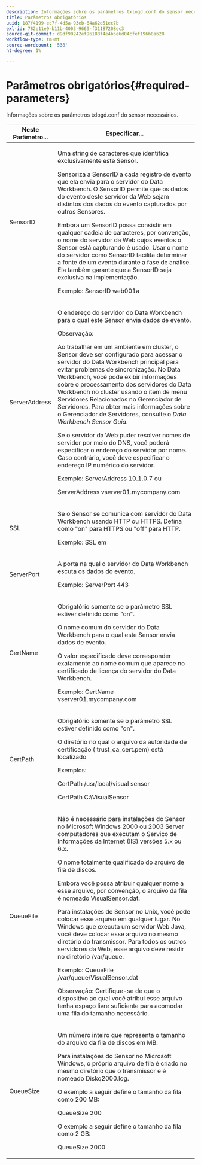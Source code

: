 ```yaml
---
description: Informações sobre os parâmetros txlogd.conf do sensor necessários.
title: Parâmetros obrigatórios
uuid: 187f4199-ec7f-4d5a-93eb-64a62d51ec7b
exl-id: 782e11e9-b11b-4003-9669-f31187208ec3
source-git-commit: d9df90242ef96188f4e4b5e6d04cfef196b0a628
workflow-type: tm+mt
source-wordcount: '538'
ht-degree: 1%

---
```


# Parâmetros obrigatórios{#required-parameters}

Informações sobre os parâmetros txlogd.conf do sensor necessários.

<table id="table_69CFE10A3707403F9793137B128E706A"> 
 <thead> 
  <tr> 
   <th colname="col1" class="entry"> Neste Parâmetro... </th> 
   <th colname="col2" class="entry"> Especificar... </th> 
  </tr> 
 </thead>
 <tbody> 
  <tr> 
   <td colname="col1"> SensorID </td> 
   <td colname="col2"> <p>Uma string de caracteres que identifica exclusivamente este <span class="wintitle"> Sensor</span>. </p> <p> <span class="wintitle"> </span> Sensoriza a SensorID a cada registro de evento que ela envia para o servidor do  <span class="keyword"> Data Workbench</span>. O SensorID permite que os dados do evento deste servidor da Web sejam distintos dos dados do evento capturados por outros <span class="wintitle"> Sensores</span>. </p> <p>Embora um SensorID possa consistir em qualquer cadeia de caracteres, por convenção, o nome do servidor da Web cujos eventos o <span class="wintitle"> Sensor</span> está capturando é usado. Usar o nome do servidor como SensorID facilita determinar a fonte de um evento durante a fase de análise. Ela também garante que a SensorID seja exclusiva na implementação. </p> <p>Exemplo: <span class="filepath"> SensorID web001a</span> </p> </td> 
  </tr> 
  <tr> 
   <td colname="col1"> ServerAddress </td> 
   <td colname="col2"> <p>O endereço do <span class="keyword"> servidor do Data Workbench</span> para o qual este <span class="wintitle"> Sensor</span> envia dados de evento. </p> <p>Observação:  <p>Ao trabalhar em um ambiente em cluster, o <span class="wintitle"> Sensor</span> deve ser configurado para acessar o <span class="keyword"> servidor do Data Workbench principal</span> para evitar problemas de sincronização. No Data Workbench, você pode exibir informações sobre o processamento <span class="keyword"> dos servidores do Data Workbench</span> no cluster usando o item de menu Servidores Relacionados no <span class="wintitle"> Gerenciador de Servidores</span>. Para obter mais informações sobre o <span class="wintitle"> Gerenciador de Servidores</span>, consulte o <i><span class="keyword"> Data Workbench</span><span class="wintitle"> Sensor</span> Guia</i>. </p> <p>Se o servidor da Web puder resolver nomes de servidor por meio do DNS, você poderá especificar o endereço do servidor por nome. Caso contrário, você deve especificar o endereço IP numérico do servidor. </p> <p>Exemplo: <span class="filepath"> ServerAddress 10.1.0.7</span> ou </p> <p> <span class="filepath"> ServerAddress vserver01.mycompany.com</span> </p> </p> </td> 
  </tr> 
  <tr> 
   <td colname="col1"> SSL </td> 
   <td colname="col2"> <p>Se o <span class="wintitle"> Sensor</span> se comunica com <span class="keyword"> servidor do Data Workbench</span> usando HTTP ou HTTPS. Defina como "on" para HTTPS ou "off" para HTTP. </p> <p>Exemplo: <span class="filepath"> SSL em</span> </p> </td> 
  </tr> 
  <tr> 
   <td colname="col1"> ServerPort </td> 
   <td colname="col2"> <p>A porta na qual o <span class="keyword"> servidor do Data Workbench</span> escuta os dados do evento. </p> <p>Exemplo: <span class="filepath"> ServerPort 443</span> </p> </td> 
  </tr> 
  <tr> 
   <td colname="col1"> CertName </td> 
   <td colname="col2"> <p>Obrigatório somente se o parâmetro SSL estiver definido como "on". </p> <p>O nome comum do <span class="keyword"> servidor do Data Workbench</span> para o qual este <span class="wintitle"> Sensor</span> envia dados de evento. </p> <p>O valor especificado deve corresponder exatamente ao nome comum que aparece no certificado de licença <span class="keyword"> do servidor do Data Workbench</span>. </p> <p>Exemplo: <span class="filepath"> CertName vserver01.mycompany.com</span> </p> </td> 
  </tr> 
  <tr> 
   <td colname="col1"> CertPath </td> 
   <td colname="col2"> <p>Obrigatório somente se o parâmetro SSL estiver definido como "on". </p> <p>O diretório no qual o arquivo da autoridade de certificação (<span class="filepath"> trust_ca_cert.pem</span>) está localizado </p> <p>Exemplos: </p> <p> <span class="filepath"> CertPath /usr/local/visual sensor</span> </p> <p> <span class="filepath"> CertPath C:\VisualSensor</span> </p> </td> 
  </tr> 
  <tr> 
   <td colname="col1"> QueueFile </td> 
   <td colname="col2"> <p>Não é necessário para instalações do <span class="wintitle"> Sensor</span> no Microsoft Windows 2000 ou 2003 Server computadores que executam o Serviço de Informações da Internet (IIS) versões 5.x ou 6.x. </p> <p>O nome totalmente qualificado do arquivo de fila de discos. </p> <p>Embora você possa atribuir qualquer nome a esse arquivo, por convenção, o arquivo da fila é nomeado <span class="filepath"> VisualSensor.dat</span>. </p> <p>Para instalações de <span class="wintitle"> Sensor</span> no Unix, você pode colocar esse arquivo em qualquer lugar. No Windows que executa um servidor Web Java, você deve colocar esse arquivo no mesmo diretório do transmissor. Para todos os outros servidores da Web, esse arquivo deve residir no diretório /var/queue. </p> <p>Exemplo: <span class="filepath"> QueueFile /var/queue/VisualSensor.dat</span> </p> <p> <p>Observação:  Certifique-se de que o dispositivo ao qual você atribui esse arquivo tenha espaço livre suficiente para acomodar uma fila do tamanho necessário. </p> </p> </td> 
  </tr> 
  <tr> 
   <td colname="col1"> QueueSize </td> 
   <td colname="col2"> <p>Um número inteiro que representa o tamanho do arquivo da fila de discos em MB. </p> <p>Para instalações do <span class="wintitle"> Sensor</span> no Microsoft Windows, o próprio arquivo de fila é criado no mesmo diretório que o transmissor e é nomeado <span class="filepath"> Diskq2000.log</span>. </p> <p>O exemplo a seguir define o tamanho da fila como 200 MB: </p> <p>QueueSize 200 </p> <p>O exemplo a seguir define o tamanho da fila como 2 GB: </p> <p>QueueSize 2000 </p> </td> 
  </tr> 
 </tbody> 
</table>
